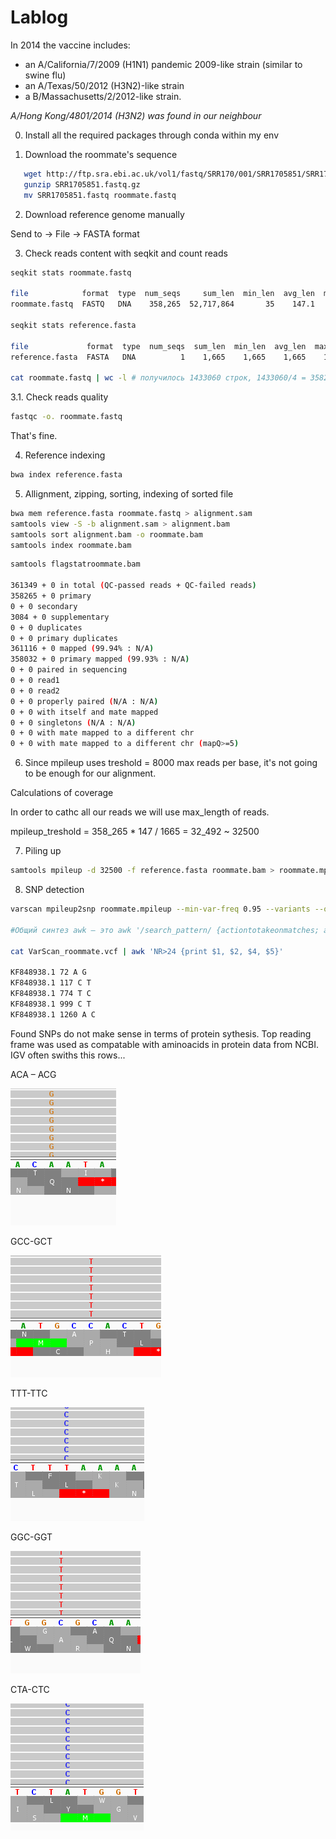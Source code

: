 # Lablog

In 2014 the vaccine includes:
- an A/California/7/2009 (H1N1) pandemic 2009-like strain (similar to swine flu)
- an A/Texas/50/2012 (H3N2)-like strain
- a B/Massachusetts/2/2012-like strain.

_A/Hong Kong/4801/2014 (H3N2) was found in our neighbour_

0. Install all the required packages through conda within my env



 1. Download the roommate's sequence
 ```bash
    wget http://ftp.sra.ebi.ac.uk/vol1/fastq/SRR170/001/SRR1705851/SRR1705851.fastq.gz
    gunzip SRR1705851.fastq.gz
    mv SRR1705851.fastq roommate.fastq
 ```

 2. Download reference genome manually

 Send to -> File -> FASTA format

 3. Check reads content with seqkit and count reads
 
 ```bash
seqkit stats roommate.fastq

file            format  type  num_seqs     sum_len  min_len  avg_len  max_len
roommate.fastq  FASTQ   DNA    358,265  52,717,864       35    147.1      151

seqkit stats reference.fasta

file             format  type  num_seqs  sum_len  min_len  avg_len  max_len
reference.fasta  FASTA   DNA          1    1,665    1,665    1,665    1,665

cat roommate.fastq | wc -l # получилось 1433060 строк, 1433060/4 = 358265 ридов
 ```
 3.1. Check reads quality 

 ```bash
 fastqc -o. roommate.fastq
 ```

 That's fine.

 4. Reference indexing 
 ```bash
 bwa index reference.fasta
 ```

 5. Allignment, zipping, sorting, indexing of sorted file
 ```bash
 bwa mem reference.fasta roommate.fastq > alignment.sam
 samtools view -S -b alignment.sam > alignment.bam
 samtools sort alignment.bam -o roommate.bam
 samtools index roommate.bam
 ```
 ```bash
samtools flagstatroommate.bam

361349 + 0 in total (QC-passed reads + QC-failed reads)
358265 + 0 primary
0 + 0 secondary
3084 + 0 supplementary
0 + 0 duplicates
0 + 0 primary duplicates
361116 + 0 mapped (99.94% : N/A)
358032 + 0 primary mapped (99.93% : N/A)
0 + 0 paired in sequencing
0 + 0 read1
0 + 0 read2
0 + 0 properly paired (N/A : N/A)
0 + 0 with itself and mate mapped
0 + 0 singletons (N/A : N/A)
0 + 0 with mate mapped to a different chr
0 + 0 with mate mapped to a different chr (mapQ>=5)
```

6. Since mpileup uses treshold = 8000 max reads per base, it's not going to be enough for our alignment.


Calculations of coverage

In order to cathc all our reads we will use max_length of reads.

mpileup_treshold = 358_265 * 147 / 1665 = 32_492 ~ 32500

7. Piling up

```bash
samtools mpileup -d 32500 -f reference.fasta roommate.bam > roommate.mpileup
```

8. SNP detection

```bash
varscan mpileup2snp roommate.mpileup --min-var-freq 0.95 --variants --output-vcf 1 > VarScan_roommate.vcf

#Общий синтез awk – это awk '/search_pattern/ {actiontotakeonmatches; another_action;}' file_to_awk. NR означает количество прочитанных строк, поэтому в команде написано «только если номер строки >24, делать то, что дальше». Awk использует знак доллара для обозначения полей (столбцов), поэтому дальше «напечатать столбцы 1, 2, 4 и 5».

cat VarScan_roommate.vcf | awk 'NR>24 {print $1, $2, $4, $5}'

KF848938.1 72 A G
KF848938.1 117 C T
KF848938.1 774 T C
KF848938.1 999 C T
KF848938.1 1260 A C
```

Found SNPs do not make sense in terms of protein sythesis.
Top reading frame was used as compatable with aminoacids in protein data from NCBI.
IGV often swiths this rows...

ACA – ACG

![SNPs visualisation with IGV](https://github.com/opnpfgt/Practice_BI_project_2/blob/main/Practice_BI_2_frequent_snps/A_to_G_snp_pos74.png)


GCC-GCT

![SNPs visualisation with IGV](https://github.com/opnpfgt/Practice_BI_project_2/blob/main/Practice_BI_2_frequent_snps/C_to_T_snp_pos117.png)


TTT-TTC

![SNPs visualisation with IGV](https://github.com/opnpfgt/Practice_BI_project_2/blob/main/Practice_BI_2_frequent_snps/TtoC_snp_pos_774.png)


GGC-GGT

![SNPs visualisation with IGV](https://github.com/opnpfgt/Practice_BI_project_2/blob/main/Practice_BI_2_frequent_snps/C_to_T_snp_pos_999.png)


CTA-CTC

![SNPs visualisation with IGV](https://github.com/opnpfgt/Practice_BI_project_2/blob/main/Practice_BI_2_frequent_snps/A_to_C_snp_pos1260.png)
